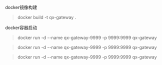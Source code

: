 docker镜像构建

> docker build -t qx-gateway .

docker容器启动

> docker run -d --name qx-gateway-9999 -p 9999:9999 qx-gateway

> docker run -d --name qx-gateway-9999 -p 9999:9999 qx-gateway

> docker run -d --name qx-gateway-9999 -p 9999:9999 qx-gateway
